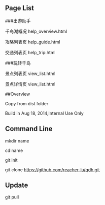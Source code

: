 ## Page List

###出游助手

千岛湖概况  help_overview.html

攻略列表页  help_guide.html

交通列表页  help_trip.html


###玩转千岛

景点列表页  view_list.html

景点详情页  view_list.html



##Overview

Copy from dist folder

Build in Aug 18, 2014,Internal Use Only



## Command Line

mkdir name

cd name

git init

git clone https://github.com/reacher-lu/qdh.git



## Update
git pull



